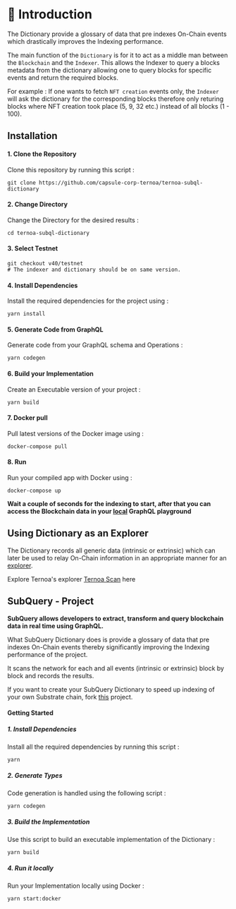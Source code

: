 # 🤔 Introduction

The Dictionary provide a glossary of data that pre indexes On-Chain events which drastically improves the Indexing performance.

The main function of the `Dictionary` is for it to act as a middle man between the `Blockchain` and the `Indexer`. This allows the Indexer to query a blocks metadata from the dictionary allowing one to query blocks for specific events and return the required blocks.

For example : If one wants to fetch `NFT creation` events only, the `Indexer` will ask the dictionary for the corresponding blocks therefore only returing blocks where NFT creation took place (5, 9, 32 etc.) instead of all blocks (1 - 100).


## Installation 

#### 1. Clone the Repository

Clone this repository by running this script :

```
git clone https://github.com/capsule-corp-ternoa/ternoa-subql-dictionary
```

#### 2. Change Directory

Change the Directory for the desired results : 
```
cd ternoa-subql-dictionary
```

#### 3. Select Testnet

```
git checkout v40/testnet
# The indexer and dictionary should be on same version.
```

#### 4. Install Dependencies

Install the required dependencies for the project using :

```
yarn install
```
#### 5. Generate Code from GraphQL

Generate code from your GraphQL schema and Operations :

```
yarn codegen
```

#### 6. Build your Implementation

Create an Executable version of your project :
    
```
yarn build
```

#### 7. Docker pull

Pull latest versions of the Docker image using :

```
docker-compose pull
```

#### 8. Run 

Run your compiled app with Docker using :

```
docker-compose up
```

**Wait a couple of seconds for the indexing to start, after that you can access the Blockchain data in your [local](http://localhost:3000/) GraphQL playground**

## Using Dictionary as an Explorer


The Dictionary records all generic data (intrinsic or extrinsic) which can later be used to relay On-Chain information in an appropriate manner for an [explorer](https://etherscan.io/). 

Explore Ternoa's explorer [Ternoa Scan](https://explorer.ternoa.com/) here

## SubQuery - Project

**SubQuery allows developers to extract, transform and query blockchain data in real time using GraphQL.**

What SubQuery Dictionary does is provide a glossary of data that pre indexes On-Chain events thereby significantly improving the Indexing performance of the project.

It scans the network for each and all events (intrinsic or extrinsic) block by block and records the results.

If you want to create your SubQuery Dictionary to speed up indexing of your own Substrate chain, fork [this](https://github.com/subquery/subql-dictionary) project.

#### Getting Started


##### 1. Install Dependencies 

Install all the required dependencies by running this script :

```
yarn
```

##### 2. Generate Types

Code generation is handled using the following script :

```
yarn codegen
```

##### 3. Build the Implementation

Use this script to build an executable implementation of the Dictionary :
```
yarn build
```

##### 4. Run it locally

Run your Implementation locally using Docker :

```
yarn start:docker
```